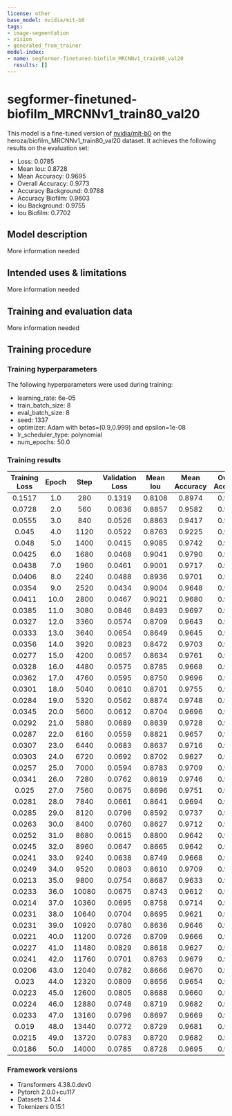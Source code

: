 ```yaml
---
license: other
base_model: nvidia/mit-b0
tags:
- image-segmentation
- vision
- generated_from_trainer
model-index:
- name: segformer-finetuned-biofilm_MRCNNv1_train80_val20
  results: []
---
```


<!-- This model card has been generated automatically according to the information the Trainer had access to. You
should probably proofread and complete it, then remove this comment. -->

# segformer-finetuned-biofilm_MRCNNv1_train80_val20

This model is a fine-tuned version of [nvidia/mit-b0](https://huggingface.co/nvidia/mit-b0) on the heroza/biofilm_MRCNNv1_train80_val20 dataset.
It achieves the following results on the evaluation set:
- Loss: 0.0785
- Mean Iou: 0.8728
- Mean Accuracy: 0.9695
- Overall Accuracy: 0.9773
- Accuracy Background: 0.9788
- Accuracy Biofilm: 0.9603
- Iou Background: 0.9755
- Iou Biofilm: 0.7702

## Model description

More information needed

## Intended uses & limitations

More information needed

## Training and evaluation data

More information needed

## Training procedure

### Training hyperparameters

The following hyperparameters were used during training:
- learning_rate: 6e-05
- train_batch_size: 8
- eval_batch_size: 8
- seed: 1337
- optimizer: Adam with betas=(0.9,0.999) and epsilon=1e-08
- lr_scheduler_type: polynomial
- num_epochs: 50.0

### Training results

| Training Loss | Epoch | Step  | Validation Loss | Mean Iou | Mean Accuracy | Overall Accuracy | Accuracy Background | Accuracy Biofilm | Iou Background | Iou Biofilm |
|:-------------:|:-----:|:-----:|:---------------:|:--------:|:-------------:|:----------------:|:-------------------:|:----------------:|:--------------:|:-----------:|
| 0.1517        | 1.0   | 280   | 0.1319          | 0.8108   | 0.8974        | 0.9664           | 0.9794              | 0.8154           | 0.9641         | 0.6575      |
| 0.0728        | 2.0   | 560   | 0.0636          | 0.8857   | 0.9582        | 0.9807           | 0.9849              | 0.9314           | 0.9791         | 0.7923      |
| 0.0555        | 3.0   | 840   | 0.0526          | 0.8863   | 0.9417        | 0.9815           | 0.9889              | 0.8944           | 0.9800         | 0.7925      |
| 0.045         | 4.0   | 1120  | 0.0522          | 0.8763   | 0.9225        | 0.9802           | 0.9911              | 0.8539           | 0.9788         | 0.7738      |
| 0.048         | 5.0   | 1400  | 0.0415          | 0.9085   | 0.9742        | 0.9848           | 0.9868              | 0.9616           | 0.9835         | 0.8335      |
| 0.0425        | 6.0   | 1680  | 0.0468          | 0.9041   | 0.9790        | 0.9837           | 0.9846              | 0.9733           | 0.9824         | 0.8258      |
| 0.0438        | 7.0   | 1960  | 0.0461          | 0.9001   | 0.9717        | 0.9832           | 0.9853              | 0.9581           | 0.9818         | 0.8185      |
| 0.0406        | 8.0   | 2240  | 0.0488          | 0.8936   | 0.9701        | 0.9819           | 0.9841              | 0.9561           | 0.9804         | 0.8068      |
| 0.0354        | 9.0   | 2520  | 0.0434          | 0.9004   | 0.9648        | 0.9835           | 0.9870              | 0.9426           | 0.9821         | 0.8187      |
| 0.0411        | 10.0  | 2800  | 0.0467          | 0.9021   | 0.9680        | 0.9837           | 0.9867              | 0.9494           | 0.9824         | 0.8219      |
| 0.0385        | 11.0  | 3080  | 0.0846          | 0.8493   | 0.9697        | 0.9716           | 0.9720              | 0.9674           | 0.9692         | 0.7294      |
| 0.0327        | 12.0  | 3360  | 0.0574          | 0.8709   | 0.9643        | 0.9771           | 0.9795              | 0.9491           | 0.9753         | 0.7666      |
| 0.0333        | 13.0  | 3640  | 0.0654          | 0.8649   | 0.9645        | 0.9757           | 0.9778              | 0.9513           | 0.9737         | 0.7561      |
| 0.0356        | 14.0  | 3920  | 0.0823          | 0.8472   | 0.9703        | 0.9710           | 0.9712              | 0.9694           | 0.9686         | 0.7259      |
| 0.0277        | 15.0  | 4200  | 0.0657          | 0.8634   | 0.9761        | 0.9748           | 0.9745              | 0.9777           | 0.9727         | 0.7542      |
| 0.0328        | 16.0  | 4480  | 0.0575          | 0.8785   | 0.9668        | 0.9787           | 0.9810              | 0.9526           | 0.9770         | 0.7800      |
| 0.0362        | 17.0  | 4760  | 0.0595          | 0.8750   | 0.9696        | 0.9778           | 0.9794              | 0.9599           | 0.9760         | 0.7741      |
| 0.0301        | 18.0  | 5040  | 0.0610          | 0.8701   | 0.9755        | 0.9764           | 0.9766              | 0.9744           | 0.9744         | 0.7659      |
| 0.0284        | 19.0  | 5320  | 0.0562          | 0.8874   | 0.9748        | 0.9804           | 0.9814              | 0.9682           | 0.9787         | 0.7961      |
| 0.0345        | 20.0  | 5600  | 0.0612          | 0.8704   | 0.9696        | 0.9767           | 0.9781              | 0.9611           | 0.9748         | 0.7659      |
| 0.0292        | 21.0  | 5880  | 0.0689          | 0.8639   | 0.9728        | 0.9751           | 0.9755              | 0.9701           | 0.9730         | 0.7549      |
| 0.0287        | 22.0  | 6160  | 0.0559          | 0.8821   | 0.9657        | 0.9796           | 0.9822              | 0.9493           | 0.9779         | 0.7862      |
| 0.0307        | 23.0  | 6440  | 0.0683          | 0.8637   | 0.9716        | 0.9751           | 0.9757              | 0.9674           | 0.9730         | 0.7545      |
| 0.0303        | 24.0  | 6720  | 0.0692          | 0.8702   | 0.9627        | 0.9770           | 0.9797              | 0.9457           | 0.9752         | 0.7653      |
| 0.0257        | 25.0  | 7000  | 0.0594          | 0.8783   | 0.9709        | 0.9785           | 0.9799              | 0.9619           | 0.9767         | 0.7798      |
| 0.0341        | 26.0  | 7280  | 0.0762          | 0.8619   | 0.9746        | 0.9745           | 0.9745              | 0.9747           | 0.9723         | 0.7515      |
| 0.025         | 27.0  | 7560  | 0.0675          | 0.8696   | 0.9751        | 0.9763           | 0.9765              | 0.9736           | 0.9743         | 0.7649      |
| 0.0281        | 28.0  | 7840  | 0.0661          | 0.8641   | 0.9694        | 0.9753           | 0.9764              | 0.9625           | 0.9732         | 0.7550      |
| 0.0285        | 29.0  | 8120  | 0.0796          | 0.8592   | 0.9737        | 0.9739           | 0.9739              | 0.9736           | 0.9717         | 0.7467      |
| 0.0263        | 30.0  | 8400  | 0.0760          | 0.8627   | 0.9712        | 0.9749           | 0.9755              | 0.9668           | 0.9728         | 0.7527      |
| 0.0252        | 31.0  | 8680  | 0.0615          | 0.8800   | 0.9642        | 0.9792           | 0.9820              | 0.9464           | 0.9775         | 0.7825      |
| 0.0245        | 32.0  | 8960  | 0.0647          | 0.8665   | 0.9642        | 0.9761           | 0.9783              | 0.9501           | 0.9742         | 0.7589      |
| 0.0241        | 33.0  | 9240  | 0.0638          | 0.8749   | 0.9668        | 0.9779           | 0.9800              | 0.9535           | 0.9761         | 0.7736      |
| 0.0249        | 34.0  | 9520  | 0.0803          | 0.8610   | 0.9709        | 0.9744           | 0.9751              | 0.9667           | 0.9723         | 0.7497      |
| 0.0213        | 35.0  | 9800  | 0.0754          | 0.8687   | 0.9633        | 0.9767           | 0.9792              | 0.9474           | 0.9748         | 0.7627      |
| 0.0233        | 36.0  | 10080 | 0.0675          | 0.8743   | 0.9612        | 0.9780           | 0.9812              | 0.9411           | 0.9763         | 0.7723      |
| 0.0214        | 37.0  | 10360 | 0.0695          | 0.8758   | 0.9714        | 0.9779           | 0.9791              | 0.9637           | 0.9761         | 0.7755      |
| 0.0231        | 38.0  | 10640 | 0.0704          | 0.8695   | 0.9621        | 0.9769           | 0.9797              | 0.9444           | 0.9750         | 0.7640      |
| 0.0231        | 39.0  | 10920 | 0.0780          | 0.8636   | 0.9646        | 0.9754           | 0.9774              | 0.9518           | 0.9734         | 0.7539      |
| 0.0221        | 40.0  | 11200 | 0.0726          | 0.8709   | 0.9666        | 0.9770           | 0.9790              | 0.9542           | 0.9751         | 0.7666      |
| 0.0227        | 41.0  | 11480 | 0.0829          | 0.8618   | 0.9627        | 0.9751           | 0.9774              | 0.9480           | 0.9730         | 0.7505      |
| 0.0241        | 42.0  | 11760 | 0.0701          | 0.8763   | 0.9679        | 0.9782           | 0.9801              | 0.9557           | 0.9764         | 0.7762      |
| 0.0206        | 43.0  | 12040 | 0.0782          | 0.8666   | 0.9670        | 0.9760           | 0.9777              | 0.9563           | 0.9740         | 0.7593      |
| 0.023         | 44.0  | 12320 | 0.0809          | 0.8656   | 0.9654        | 0.9758           | 0.9778              | 0.9530           | 0.9739         | 0.7573      |
| 0.0223        | 45.0  | 12600 | 0.0805          | 0.8688   | 0.9660        | 0.9765           | 0.9785              | 0.9535           | 0.9746         | 0.7630      |
| 0.0224        | 46.0  | 12880 | 0.0748          | 0.8719   | 0.9682        | 0.9772           | 0.9789              | 0.9576           | 0.9753         | 0.7685      |
| 0.0233        | 47.0  | 13160 | 0.0796          | 0.8697   | 0.9669        | 0.9767           | 0.9786              | 0.9552           | 0.9748         | 0.7645      |
| 0.019         | 48.0  | 13440 | 0.0772          | 0.8729   | 0.9681        | 0.9774           | 0.9792              | 0.9569           | 0.9756         | 0.7703      |
| 0.0215        | 49.0  | 13720 | 0.0783          | 0.8720   | 0.9682        | 0.9772           | 0.9789              | 0.9575           | 0.9753         | 0.7686      |
| 0.0186        | 50.0  | 14000 | 0.0785          | 0.8728   | 0.9695        | 0.9773           | 0.9788              | 0.9603           | 0.9755         | 0.7702      |


### Framework versions

- Transformers 4.38.0.dev0
- Pytorch 2.0.0+cu117
- Datasets 2.14.4
- Tokenizers 0.15.1
